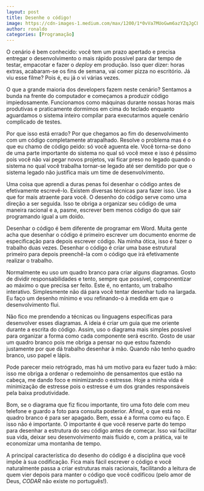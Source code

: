 ```yaml
---
layout: post
title: Desenhe o código!
image: https://cdn-images-1.medium.com/max/1200/1*0vVa7MUoGwm6azYZqJgCLA.jpeg
author: ronaldo
categories: [Programação]
---
```


O cenário é bem conhecido: você tem um prazo apertado e precisa
entregar o desenvolvimento o mais rápido possível para dar tempo de
testar, empacotar e fazer o *deploy* em produção. Isso quer dizer:
horas extras, acabaram-se os fins de semana, vai comer pizza no
escritório. Já viu esse filme? Pois é, eu já o vi várias vezes.

O que a grande maioria dos developers fazem neste cenário? Sentamos a
bunda na frente do computador e começamos a produzir código
impiedosamente. Funcionamos como máquinas durante nossas horas mais
produtivas e praticamente dormimos em cima do teclado enquanto
aguardamos o sistema inteiro compilar para executarmos aquele cenário
complicado de testes.

Por que isso está errado? Por que chegamos ao fim do desenvolvimento
com um código completamente atrapalhado. Resolve o problema mas é o
que eu chamo de código peido: só você aguenta ele. Você torna-se dono
de uma parte importante do sistema no qual só você mexe e isso é
péssimo pois você não vai pegar novos projetos, vai ficar preso no
legado quando o sistema no qual você trabalha tornar-se legado até ser
demitido por que o sistema legado não justifica mais um time de
desenvolvimento.

Uma coisa que aprendi a duras penas foi desenhar o código antes de
efetivamente escrevê-lo. Existem diversas técnicas para fazer
isso. Use a que for mais atraente para você. O desenho do código serve
como uma direção a ser seguida. Isso te obriga a organizar seu código
de uma maneira racional e a, pasme, escrever bem menos código do que
sair programando igual a um doido.

Desenhar o código é bem diferente de programar em Word. Muita gente
acha que desenhar o código é primeiro escrever um documento enorme de
especificação para depois escrever código. Na minha ótica, isso é
fazer o trabalho duas vezes. Desenhar o código é criar uma base
estrutural primeiro para depois preenchê-la com o código que irá
efetivamente realizar o trabalho.

Normalmente eu uso um quadro branco para criar alguns diagramas. Gosto
de dividir responsabilidades e tento, sempre que possível,
componentizar ao máximo o que precisa ser feito. Este é, no entanto,
um trabalho interativo. Simplesmente não dá para você tentar desenhar
tudo na largada. Eu faço um desenho mínimo e vou refinando-o à medida
em que o desenvolvimento flui.

Não fico me prendendo a técnicas ou linguagens específicas para
desenvolver esses diagramas. A ideia é criar um guia que me oriente
durante a escrita do código. Assim, uso o diagrama mais simples
possível para organizar a forma como cada componente será
escrito. Gosto de usar um quadro branco pois me obriga a pensar no que
estou fazendo justamente por que dá trabalho desenhar à mão. Quando
não tenho quadro branco, uso papel e lápis.

Pode parecer meio retrógrado, mas há um motivo para eu fazer tudo à
mão: isso me obriga a ordenar o redemoinho de pensamentos que estão na
cabeça, me dando foco e minimizando o estresse. Hoje a minha vida é
minimização de estresse pois o estresse é um dos grandes responsáveis
pela baixa produtividade.

Bom, se o diagrama que fiz ficou importante, tiro uma foto dele com
meu telefone e guardo a foto para consulta posterior. Afinal, o que
está no quadro branco é para ser apagado. Bem, essa é a forma como eu
faço. E isso não é importante. O importante é que você reserve parte
do tempo para desenhar a estrutura do seu código antes de
começar. Isso vai facilitar sua vida, deixar seu desenvolvimento mais
fluido e, com a prática, vai te economizar uma montanha de tempo.

A principal característica do desenho do código é a disciplina que
você impõe à sua codificação. Fica mais fácil escrever o código e você
naturalmente passa a criar estruturas mais racionais, facilitando a
leitura de quem vier depois para manter o código que você codificou
(pelo amor de Deus, *CODAR* não existe no português!).
